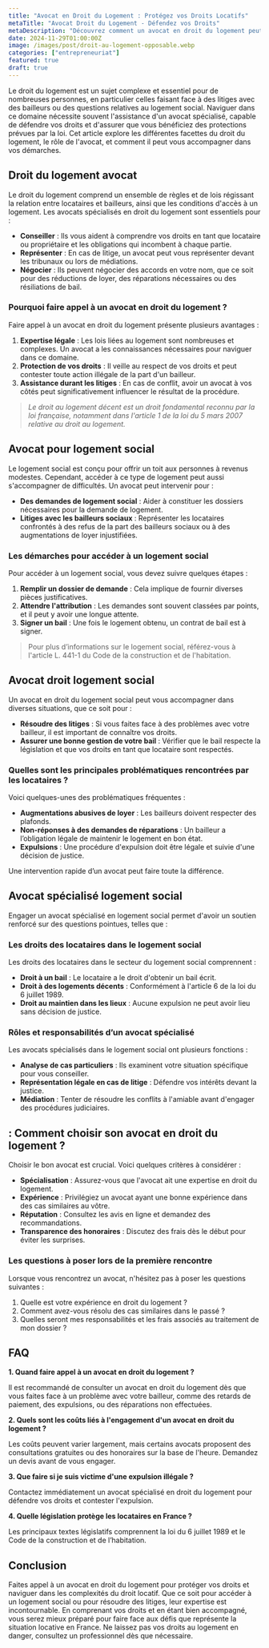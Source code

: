 ```yaml
---
title: "Avocat en Droit du Logement : Protégez vos Droits Locatifs"
metaTitle: "Avocat Droit du Logement - Défendez vos Droits"
metaDescription: "Découvrez comment un avocat en droit du logement peut vous aider à protéger vos droits locatifs et à naviguer dans le système de logement social."
date: 2024-11-29T01:00:00Z
image: /images/post/droit-au-logement-opposable.webp
categories: ["entrepreneuriat"]
featured: true
draft: true
---
```


Le droit du logement est un sujet complexe et essentiel pour de nombreuses personnes, en particulier celles faisant face à des litiges avec des bailleurs ou des questions relatives au logement social. Naviguer dans ce domaine nécessite souvent l'assistance d'un avocat spécialisé, capable de défendre vos droits et d'assurer que vous bénéficiez des protections prévues par la loi. Cet article explore les différentes facettes du droit du logement, le rôle de l'avocat, et comment il peut vous accompagner dans vos démarches.

## Droit du logement avocat

Le droit du logement comprend un ensemble de règles et de lois régissant la relation entre locataires et bailleurs, ainsi que les conditions d'accès à un logement. Les avocats spécialisés en droit du logement sont essentiels pour :

- **Conseiller** : Ils vous aident à comprendre vos droits en tant que locataire ou propriétaire et les obligations qui incombent à chaque partie.
- **Représenter** : En cas de litige, un avocat peut vous représenter devant les tribunaux ou lors de médiations.
- **Négocier** : Ils peuvent négocier des accords en votre nom, que ce soit pour des réductions de loyer, des réparations nécessaires ou des résiliations de bail.

### Pourquoi faire appel à un avocat en droit du logement ?

Faire appel à un avocat en droit du logement présente plusieurs avantages :

1. **Expertise légale** : Les lois liées au logement sont nombreuses et complexes. Un avocat a les connaissances nécessaires pour naviguer dans ce domaine.
2. **Protection de vos droits** : Il veille au respect de vos droits et peut contester toute action illégale de la part d'un bailleur.
3. **Assistance durant les litiges** : En cas de conflit, avoir un avocat à vos côtés peut significativement influencer le résultat de la procédure.

> *Le droit au logement décent est un droit fondamental reconnu par la loi française, notamment dans l'article 1 de la loi du 5 mars 2007 relative au droit au logement.*

## Avocat pour logement social

Le logement social est conçu pour offrir un toit aux personnes à revenus modestes. Cependant, accéder à ce type de logement peut aussi s'accompagner de difficultés. Un avocat peut intervenir pour :

- **Des demandes de logement social** : Aider à constituer les dossiers nécessaires pour la demande de logement.
- **Litiges avec les bailleurs sociaux** : Représenter les locataires confrontés à des refus de la part des bailleurs sociaux ou à des augmentations de loyer injustifiées.

### Les démarches pour accéder à un logement social

Pour accéder à un logement social, vous devez suivre quelques étapes :

1. **Remplir un dossier de demande** : Cela implique de fournir diverses pièces justificatives.
2. **Attendre l'attribution** : Les demandes sont souvent classées par points, et il peut y avoir une longue attente.
3. **Signer un bail** : Une fois le logement obtenu, un contrat de bail est à signer.

> Pour plus d’informations sur le logement social, référez-vous à l'article L. 441-1 du Code de la construction et de l'habitation.

## Avocat droit logement social

Un avocat en droit du logement social peut vous accompagner dans diverses situations, que ce soit pour :

- **Résoudre des litiges** : Si vous faites face à des problèmes avec votre bailleur, il est important de connaître vos droits.
- **Assurer une bonne gestion de votre bail** : Vérifier que le bail respecte la législation et que vos droits en tant que locataire sont respectés.
  
### Quelles sont les principales problématiques rencontrées par les locataires ?

Voici quelques-unes des problématiques fréquentes :

- **Augmentations abusives de loyer** : Les bailleurs doivent respecter des plafonds.
- **Non-réponses à des demandes de réparations** : Un bailleur a l’obligation légale de maintenir le logement en bon état. 
- **Expulsions** : Une procédure d'expulsion doit être légale et suivie d'une décision de justice.

Une intervention rapide d’un avocat peut faire toute la différence.

## Avocat spécialisé logement social

Engager un avocat spécialisé en logement social permet d'avoir un soutien renforcé sur des questions pointues, telles que :

### Les droits des locataires dans le logement social

Les droits des locataires dans le secteur du logement social comprennent :

- **Droit à un bail** : Le locataire a le droit d'obtenir un bail écrit.
- **Droit à des logements décents** : Conformément à l'article 6 de la loi du 6 juillet 1989.
- **Droit au maintien dans les lieux** : Aucune expulsion ne peut avoir lieu sans décision de justice.

### Rôles et responsabilités d’un avocat spécialisé

Les avocats spécialisés dans le logement social ont plusieurs fonctions :

- **Analyse de cas particuliers** : Ils examinent votre situation spécifique pour vous conseiller.
- **Représentation légale en cas de litige** : Défendre vos intérêts devant la justice.
- **Médiation** : Tenter de résoudre les conflits à l'amiable avant d'engager des procédures judiciaires.

##  : Comment choisir son avocat en droit du logement ?

Choisir le bon avocat est crucial. Voici quelques critères à considérer :

- **Spécialisation** : Assurez-vous que l'avocat ait une expertise en droit du logement.
- **Expérience** : Privilégiez un avocat ayant une bonne expérience dans des cas similaires au vôtre.
- **Réputation** : Consultez les avis en ligne et demandez des recommandations.
- **Transparence des honoraires** : Discutez des frais dès le début pour éviter les surprises.

### Les questions à poser lors de la première rencontre

Lorsque vous rencontrez un avocat, n'hésitez pas à poser les questions suivantes :

1. Quelle est votre expérience en droit du logement ?
2. Comment avez-vous résolu des cas similaires dans le passé ?
3. Quelles seront mes responsabilités et les frais associés au traitement de mon dossier ?

## FAQ

**1. Quand faire appel à un avocat en droit du logement ?**

Il est recommandé de consulter un avocat en droit du logement dès que vous faites face à un problème avec votre bailleur, comme des retards de paiement, des expulsions, ou des réparations non effectuées.

**2. Quels sont les coûts liés à l'engagement d'un avocat en droit du logement ?**

Les coûts peuvent varier largement, mais certains avocats proposent des consultations gratuites ou des honoraires sur la base de l'heure. Demandez un devis avant de vous engager.

**3. Que faire si je suis victime d'une expulsion illégale ?**

Contactez immédiatement un avocat spécialisé en droit du logement pour défendre vos droits et contester l'expulsion.

**4. Quelle législation protège les locataires en France ?**

Les principaux textes législatifs comprennent la loi du 6 juillet 1989 et le Code de la construction et de l’habitation. 

## Conclusion

Faites appel à un avocat en droit du logement pour protéger vos droits et naviguer dans les complexités du droit locatif. Que ce soit pour accéder à un logement social ou pour résoudre des litiges, leur expertise est incontournable. En comprenant vos droits et en étant bien accompagné, vous serez mieux préparé pour faire face aux défis que représente la situation locative en France. Ne laissez pas vos droits au logement en danger, consultez un professionnel dès que nécessaire.